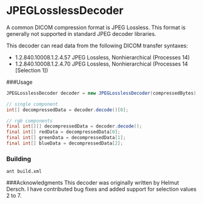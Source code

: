 JPEGLosslessDecoder
=====
A common DICOM compression format is JPEG Lossless.  This format is generally not supported in standard JPEG decoder libraries. 

This decoder can read data from the following DICOM transfer syntaxes:

- 1.2.840.10008.1.2.4.57    JPEG Lossless, Nonhierarchical (Processes 14)
- 1.2.840.10008.1.2.4.70    JPEG Lossless, Nonhierarchical (Processes 14 [Selection 1])

###Usage
```java
JPEGLosslessDecoder decoder = new JPEGLosslessDecoder(compressedBytes);

// single component
int[] decompressedData = decoder.decode()[0];  

// rgb components
final int[][] decompressedData = decoder.decode();
final int[] redData = decompressedData[0];
final int[] greenData = decompressedData[1];
final int[] blueData = decompressedData[2];
```

### Building
```unix
ant build.xml
```

###Acknowledgments
This decoder was originally written by Helmut Dersch.  I have contributed bug fixes and added support for selection values 2 to 7.
